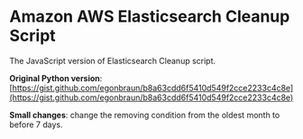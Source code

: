 ﻿# Amazon AWS Elasticsearch Cleanup Script

The JavaScript version of Elasticsearch Cleanup script. 

**Original Python version**: [https://gist.github.com/egonbraun/b8a63cdd6f5410d549f2cce2233c4c8e](https://gist.github.com/egonbraun/b8a63cdd6f5410d549f2cce2233c4c8e)

**Small changes**: change the removing condition from the oldest month to before 7 days.